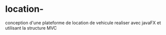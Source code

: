 # location-
conception d'une plateforme de location de vehicule realiser avec javaFX et utilisant la structure MVC
